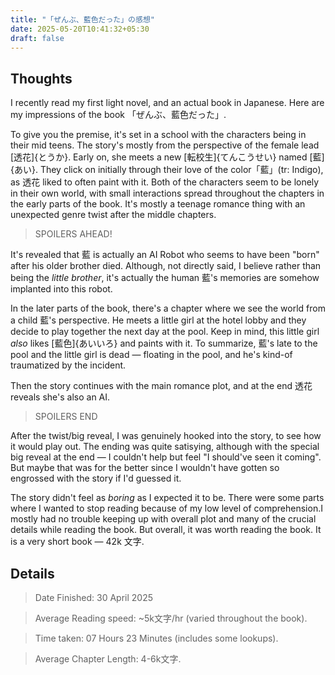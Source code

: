 ```yaml
---
title: "「ぜんぶ、藍色だった」の感想"
date: 2025-05-20T10:41:32+05:30
draft: false
---
```


## Thoughts

I recently read my first light novel, and an actual book in Japanese.
Here are my impressions of the book 「ぜんぶ、藍色だった」.

To give you the premise, it's set in a school with the characters being
in their mid teens.
The story's mostly from the perspective of the female lead [透花]{とうか}.
Early on, she meets a new [転校生]{てんこうせい} named [藍]{あい}.
They click on initially through their love of the color「藍」(tr: Indigo),
as 透花 liked to often paint with it.
Both of the characters seem to be lonely in their own world, with small interactions
spread throughout the chapters in the early parts of the book.
It's mostly a teenage romance thing with an unexpected genre twist after the middle chapters.

> SPOILERS AHEAD!

It's revealed that 藍 is actually an AI Robot who seems to have been "born"
after his older brother died. Although, not directly said, I believe rather than
being the *little brother*, it's actually the human 藍's memories are somehow
implanted into this robot.

In the later parts of the book,
there's a chapter where we see the world from a child 藍's perspective. He meets
a little girl at the hotel lobby and they decide to play together the next day
at the pool.
Keep in mind, this little girl *also* likes [藍色]{あいいろ} and paints with it.
To summarize, 藍's late to the pool and the little girl is dead — floating in the
pool, and he's kind-of traumatized by the incident.

Then the story continues with the main romance plot, and at the end 透花 reveals she's
also an AI. 

> SPOILERS END

After the twist/big reveal,
I was genuinely hooked into the story, to see how it would play out.
The ending was quite satisying, although with the special big reveal at the end —
I couldn't help but feel "I should've seen it coming". But maybe that was for the
better since I wouldn't have gotten so engrossed with the story if I'd guessed it.

The story didn't feel as *boring* as I expected it to be. There were some parts where
I wanted to stop reading because of my low level of comprehension.I mostly had no
trouble keeping up with overall plot and many of the crucial details
while reading the book. But overall, it was worth reading the book.
It is a very short book — 42k 文字.

## Details 
> Date Finished: 30 April 2025

> Average Reading speed: ~5k文字/hr (varied throughout the book).

> Time taken: 07 Hours 23 Minutes (includes some lookups).

> Average Chapter Length: 4-6k文字.
